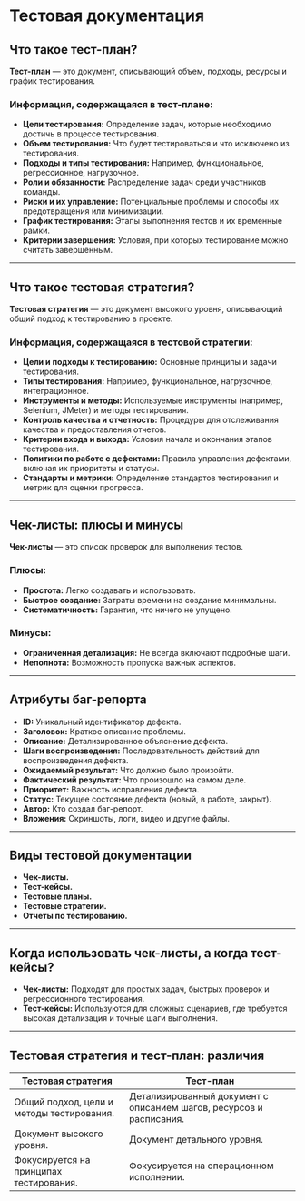 # Тестовая документация

## Что такое тест-план?
**Тест-план** — это документ, описывающий объем, подходы, ресурсы и график тестирования.

### Информация, содержащаяся в тест-плане:
- **Цели тестирования:** Определение задач, которые необходимо достичь в процессе тестирования.
- **Объем тестирования:** Что будет тестироваться и что исключено из тестирования.
- **Подходы и типы тестирования:** Например, функциональное, регрессионное, нагрузочное.
- **Роли и обязанности:** Распределение задач среди участников команды.
- **Риски и их управление:** Потенциальные проблемы и способы их предотвращения или минимизации.
- **График тестирования:** Этапы выполнения тестов и их временные рамки.
- **Критерии завершения:** Условия, при которых тестирование можно считать завершённым.

---

## Что такое тестовая стратегия?
**Тестовая стратегия** — это документ высокого уровня, описывающий общий подход к тестированию в проекте.

### Информация, содержащаяся в тестовой стратегии:
- **Цели и подходы к тестированию:** Основные принципы и задачи тестирования.
- **Типы тестирования:** Например, функциональное, нагрузочное, интеграционное.
- **Инструменты и методы:** Используемые инструменты (например, Selenium, JMeter) и методы тестирования.
- **Контроль качества и отчетность:** Процедуры для отслеживания качества и предоставления отчетов.
- **Критерии входа и выхода:** Условия начала и окончания этапов тестирования.
- **Политики по работе с дефектами:** Правила управления дефектами, включая их приоритеты и статусы.
- **Стандарты и метрики:** Определение стандартов тестирования и метрик для оценки прогресса.

---

## Чек-листы: плюсы и минусы
**Чек-листы** — это список проверок для выполнения тестов.

### Плюсы:
- **Простота:** Легко создавать и использовать.
- **Быстрое создание:** Затраты времени на создание минимальны.
- **Систематичность:** Гарантия, что ничего не упущено.

### Минусы:
- **Ограниченная детализация:** Не всегда включают подробные шаги.
- **Неполнота:** Возможность пропуска важных аспектов.

---

## Атрибуты баг-репорта
- **ID:** Уникальный идентификатор дефекта.
- **Заголовок:** Краткое описание проблемы.
- **Описание:** Детализированное объяснение дефекта.
- **Шаги воспроизведения:** Последовательность действий для воспроизведения дефекта.
- **Ожидаемый результат:** Что должно было произойти.
- **Фактический результат:** Что произошло на самом деле.
- **Приоритет:** Важность исправления дефекта.
- **Статус:** Текущее состояние дефекта (новый, в работе, закрыт).
- **Автор:** Кто создал баг-репорт.
- **Вложения:** Скриншоты, логи, видео и другие файлы.

---

## Виды тестовой документации
- **Чек-листы.**
- **Тест-кейсы.**
- **Тестовые планы.**
- **Тестовые стратегии.**
- **Отчеты по тестированию.**

---

## Когда использовать чек-листы, а когда тест-кейсы?
- **Чек-листы:** Подходят для простых задач, быстрых проверок и регрессионного тестирования.
- **Тест-кейсы:** Используются для сложных сценариев, где требуется высокая детализация и точные шаги выполнения.

---

## Тестовая стратегия и тест-план: различия
| **Тестовая стратегия** | **Тест-план** |
|-------------------------|---------------|
| Общий подход, цели и методы тестирования. | Детализированный документ с описанием шагов, ресурсов и расписания. |
| Документ высокого уровня. | Документ детального уровня. |
| Фокусируется на принципах тестирования. | Фокусируется на операционном исполнении. |
